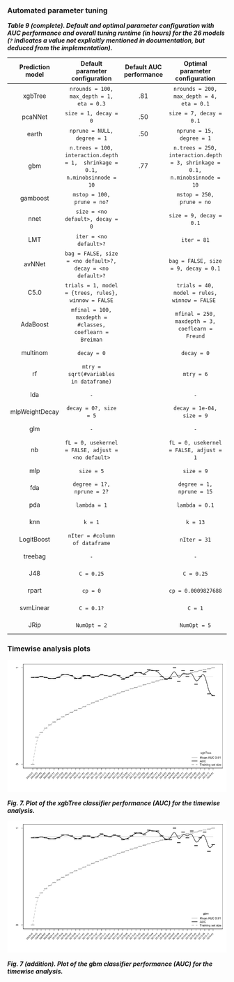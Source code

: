 
### Automated parameter tuning

***Table 9 (complete). Default and optimal parameter configuration with AUC performance and overall tuning runtime (in hours) for the 26 models (`?` indicates a value not explicitly mentioned in documentation, but deduced from the implementation).***

| Prediction model |                        Default parameter configuration                        | Default AUC  performance |                        Optimal parameter configuration                       | Optimal AUC  performance | Tuning runtime |
|:----------------:|:-----------------------------------------------------------------------------:|:------------------------:|:----------------------------------------------------------------------------:|:------------------------:|:--------------:|
|      xgbTree     | `nrounds = 100,  max_depth = 1,  eta = 0.3`                                   |            .81           | `nrounds = 200,  max_depth = 4,  eta = 0.1`                                  |            .94           |     06h 47m    |
|      pcaNNet     | `size = 1, decay = 0`                                                         |            .50           | `size = 7, decay = 0.1`                                                      |            .93           |     02h 20m    |
|       earth      | `nprune = NULL, degree = 1`                                                   |            .50           | `nprune = 15, degree = 1`                                                    |            .93           |     03h 53m    |
|        gbm       | `n.trees = 100, interaction.depth = 1,  shrinkage = 0.1, n.minobsinnode = 10` |            .77           | `n.trees = 250, interaction.depth = 3, shrinkage = 0.1, n.minobsinnode = 10` |            .94           |     08h 44m    |
|     gamboost     | `mstop = 100, prune = no?`                                                    |                          | `mstop = 250, prune = no`                                                    |            .88           |     02h 06m    |
|       nnet       | `size = <no default>, decay = 0`                                              |                          | `size = 9, decay = 0.1`                                                      |            .83           |     25h 10m    |
|        LMT       | `iter = <no default>?`                                                        |                          | `iter = 81`                                                                  |            .84           |     75h 54m    |
|      avNNet      | `bag = FALSE, size = <no default>?, decay = <no default>?`                    |                          | `bag = FALSE, size = 9, decay = 0.1`                                         |            .83           |     11h 15m    |
|       C5.0       | `trials = 1, model = {trees, rules}, winnow = FALSE`                          |                          | `trials = 40, model = rules, winnow = FALSE `                                |            .83           |     07h 05m    |
|     AdaBoost     | `mfinal = 100, maxdepth = #classes, coeflearn = Breiman`                      |                          | `mfinal = 250, maxdepth = 3, coeflearn = Freund`                             |            .82           |    114h 48m    |
|     multinom     | `decay = 0`                                                                   |                          | `decay = 0`                                                                  |            .84           |     01h 05m    |
|        rf        | `mtry = sqrt(#variables in dataframe)`                                        |                          | `mtry = 6`                                                                   |            .84           |     73h 24m    |
|        lda       | `-`                                                                           |                          | `-`                                                                          |            .84           |     00h 06m    |
|  mlpWeightDecay  | `decay = 0?, size = 5`                                                        |                          | `decay = 1e-04, size = 9`                                                    |            .84           |     85h 18m    |
|        glm       | `-`                                                                           |                          | `-`                                                                          |            .81           |     00h 08m    |
|        nb        | `fL = 0, usekernel = FALSE, adjust = <no default>`                            |                          | `fL = 0, usekernel = FALSE, adjust = 1`                                      |            .81           |     00h 53m    |
|        mlp       | `size = 5`                                                                    |                          | `size = 9`                                                                   |            .80           |     44h 12m    |
|        fda       | `degree = 1?, nprune = 2?`                                                    |                          | `degree = 1, nprune = 15`                                                    |            .81           |     01h 34m    |
|        pda       | `lambda = 1`                                                                  |                          | `lambda = 0.1`                                                               |            .80           |     00h 29m    |
|        knn       | `k = 1`                                                                       |                          | `k = 13`                                                                     |            .78           |     125h 28m   |
|    LogitBoost    | `nIter = #column of dataframe`                                                |                          | `nIter = 31`                                                                 |            .75           |     00h 21m    |
|      treebag     | `-`                                                                           |                          | `-`                                                                          |            .79           |     06h 07m    |
|        J48       | `C = 0.25`                                                                    |                          | `C = 0.25`                                                                   |            .73           |     01h 30m    |
|       rpart      | `cp = 0`                                                                      |                          | `cp = 0.0009827688`                                                          |            .73           |     00h 12m    |
|     svmLinear    | `C = 0.1?`                                                                    |                          | `C = 1`                                                                      |            .67           |     15h 34m    |
|       JRip       | `NumOpt = 2`                                                                  |                          | `NumOpt = 5`                                                                 |            .67           |     06h 50m    |                               |            .67           |     06h 50m    |


### Timewise analysis plots
![xgbtree plot](./xgbTree_auc_plot.tiff)

***Fig. 7. Plot of the xgbTree classifier performance (AUC) for the timewise analysis.***

![gbm plot](./gbm_auc_plot.tiff)

***Fig. 7 (addition). Plot of the gbm classifier performance (AUC) for the timewise analysis.***
